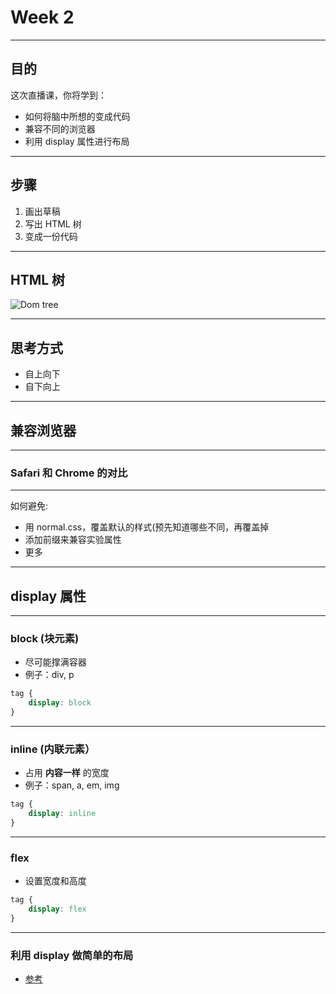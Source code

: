 # Week 2

---

## 目的

这次直播课，你将学到：

- 如何将脑中所想的变成代码
- 兼容不同的浏览器
- 利用 display 属性进行布局

---

## 步骤

1. 画出草稿
2. 写出 HTML 树
3. 变成一份代码

---

## HTML 树 

![Dom tree](https://encrypted-tbn1.gstatic.com/images?q=tbn:ANd9GcTct3PwPsbZ1T72NVjpRZWo-QOtmkeRXHTL9Iww7nVUiDlR5ZROv1VIAhP9)

---

## 思考方式

- 自上向下
- 自下向上

---

## 兼容浏览器

---

### Safari 和 Chrome 的对比

---

如何避免:

- 用 normal.css，覆盖默认的样式(预先知道哪些不同，再覆盖掉
- 添加前缀来兼容实验属性
- 更多

---

## display 属性

---

### block (块元素)

- 尽可能撑满容器
- 例子：div, p

```css
tag {
	display: block
}
```

---

### inline (内联元素）

- 占用 **内容一样** 的宽度
- 例子：span, a, em, img

```css
tag {
	display: inline
}

```

---

### flex

- 设置宽度和高度

```css
tag {
	display: flex
}
```

---

### 利用 display 做简单的布局

- [参考](https://developer.mozilla.org/en-US/docs/Web/CSS/flex)